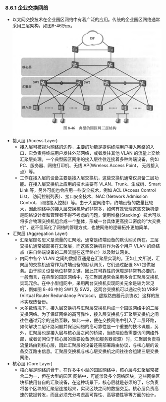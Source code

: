 ### 8.6.1 企业交换网络
- 以太网交换技术在企业园区网络中有着广泛的应用。传统的企业园区网络通常采用三层架构，如图8-46所示。
![8.46](../pics/8.46.png)
- 接入层 (Access Layer)
  - 接入层可被视为网络的边界，主要的功能是提供终端用户接入网络的入口，它负责将终端用户发往外部网络，或者发往其他 VLAN 的流量上交给汇聚层处理。一个典型园区网络的接入层往往连接着多种终端设备，例如 PC、服务器、网络打印机、无线 AP(Wireless Access Point， 无线接入点）等。
  - 工作在接入层的设备主要是接入层交换机，这些交换机通常仅具备二层功能。在接入层交换机上应用的技术主要有 VLAN、Trunk、生成树、Smart Link 等，另外可能也会应用一些安全技术，例如 ACL (Access Control List， 访问控制列表）、接口安全技术、NAC (Network Admission Control， 网络接入控制）等。由于大型网络中，终端设备的数量比较大，因此网络中的接入层交换机势必非常多，如何有效管理这些交换机便是网络设计者和管理者不得不考虑的问题，使用堆叠(Stacking）技术可以将多台物理交换机组合成一个整体，形成一台具体更高接口密度的“大交换机”，这不但简化了网络的管理方式，也使网络的逻辑拓扑更加简单。
- 汇聚层 (Aggregation Layer)
  - 汇聚层顾名思义是流量的汇聚地，通常是终端设备的默认网关所在。三层交换机通常被部署在汇聚层，而这些交换机将作为各个用户 VLAN 的终结点（来自终端设备的二层流量在这里终止）以及默认网关。
  - 内网中各个 VLAN 之间的数据互通是在汇聚层实现的。正如上文所说，汇聚层的交换机通常作为终端设备的默认网关，它们通过配置 SVI 提供服务。由于网关设备地位非常关键，因此其可靠性的保障是非常有必要的。一般而言，在典型的园区网络中，在汇聚层通常会采用多合汇聚层交换机实现冗余。在中小型组网中，采用两台交换机实现网关元余是较为常见的，例如图 8-46 中的 SW1 及 SW2，这两台交换机可以通过例如 VRRP (Virtual Router Redundanoy Protocol，虚拟路由器元余协议）这样的技术实现热备份。  
  - 大多数情况下，接入层交换机与汇聚层交换机构成一个园区网络中的二层交换网络。为了保证网络的高可靠性，接入层交换机与汇聚层交换机之间往往通过冗余的链路互联，如此一来，便在交换网络中引入了二层环路，如何解决二层环路问题并保证网络的高可靠性是一个重要的技术课题，另外，汇聚层也是接入层与核心层之间的桥梁，当终端设备需要访问网络外部，或者访问位于核心层的重要设备(例如服务器资源）时，汇聚层负责将流量路由到核心层，因此汇聚层的设备还需部署路由协议，与核心层的设备交互路由信息。汇聚层交换机与核心层交换机之间往往会组建三层交换网络。
- 核心层 (Core Layer)
  - 核心层是网络的骨干，在许多中小型的园区网络中，核心层与汇聚层常被合二为一，但在大型的园区 网络中，可能涉及多个网络区块，这些网络区块都使用各自的汇聚设备，在这种场景下，核心层就是必须的了，它负责将各个区块的汇聚层连接起来，实现区块之问的数据交互。核心层负责高速的数据转发，而且必须充分考虑高可靠性、高容错性等等方面的设计。
